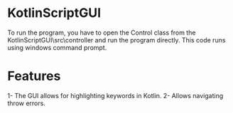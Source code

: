 # KotlinScriptGUI
To run the program, you have to open the Control class from the KotlinScriptGUI\src\controller and run the program directly.
This code runs using windows command prompt.

# Features
1- The GUI allows for highlighting keywords in Kotlin.
2- Allows navigating throw errors.
